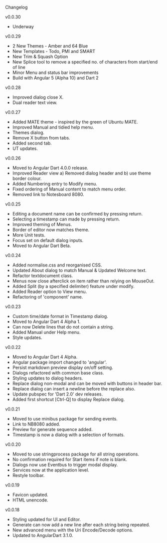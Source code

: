 Changelog

v0.0.30
 - Underway

v0.0.29
 - 2 New Themes - Amber and 64 Blue
 - New Templates - Todo, PMI and SMART
 - New Trim & Squash Option
 - New Splice tool to remove a specified no. of characters from start/end of line
 - Minor Menu and status bar improvements
 - Build with Angular 5 (Alpha 10) and Dart 2
 
v0.0.28
 - Improved dialog close X.
 - Dual reader text view.

v0.0.27
 - Added MATE theme - inspired by the green of Ubuntu MATE.
 - Improved Manual and tidied help menu.
 - Themes dialog.
 - Remove X button from tabs.
 - Added second tab.
 - UT updates.

v0.0.26

 - Moved to Angular Dart 4.0.0 release.
 - Improved Reader view a) Removed dialog header and b) use theme border colour.
 - Added Numbering entry to Modify menu.
 - Fixed ordering of Manual content to match menu order.
 - Removed link to Notesboard 8080.

v0.0.25

 - Editing a document name can be confirmed by pressing return.
 - Selecting a timestamp can made by pressing return.
 - Improved theming of Menus.
 - Border of editor now matches theme.
 - More Unit tests.
 - Focus set on default dialog inputs.
 - Moved to Angular Dart Beta.

v0.0.24
 
 - Added normalise.css and reorganised CSS.
 - Updated About dialog to match Manual & Updated Welcome text.
 - Refactor textdocument class.
 - Menus now close afterclick on item rather than relying on MouseOut.
 - Added Split (by a specified delimiter) feature under modify.
 - Added Reader option to View menu.
 - Refactoring of 'component' name.

v0.0.23

 - Custom time/date format in Timestamp dialog. 
 - Moved to Angular Dart 4 Alpha 1.
 - Can now Delete lines that do not contain a string.
 - Added Manual under Help menu.
 - Style updates.

v0.0.22

 - Moved to Angular Dart 4 Alpha.
 - Angular package import changed to 'angular'.
 - Persist markdown preview display on/off setting.
 - Dialogs refactored with common base class.
 - Styling updates to dialog headers.
 - Replace dialog non-modal and can be moved with buttons in header bar.
 - Replace dialog can insert a newline before the replace also.
 - Update pubspec for 'Dart 2.0' dev releases.
 - Added first shortcut [Ctrl-Q] to display Replace dialog.
 
v0.0.21

 - Moved to use minibus package for sending events.
 - Link to NB8080 added.
 - Preview for generate sequence added.
 - Timestamp is now a dialog with a selection of formats.
 
v0.0.20

 - Moved to use stringprocess package for all string operations.
 - No confirmation required for Start items if note is blank.
 - Dialogs now use Eventbus to trigger modal display.
 - Services now at the application level.
 - Restyle toolbar.

v0.0.19

 - Favicon updated.
 - HTML unencode.

v0.0.18

 - Styling updated for UI and Editor.
 - Generate can now add a new line after each string being repeated.
 - New advanced menu with the Uri Encode/Decode options.
 - Updated to AngularDart 3.1.0.
